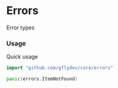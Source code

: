 # Errors

Error types

### Usage

Quick usage
```go
import "github.com/gflydev/core/errors"

panic(errors.ItemNotFound)
```
